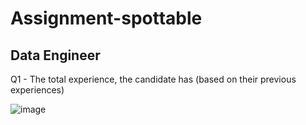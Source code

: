 # Assignment-spottable
## Data Engineer

Q1 - The total experience, the candidate has (based on their previous experiences)

![image](https://user-images.githubusercontent.com/57144160/169378965-8ecde30b-3543-472d-90d6-522fd4b2b68a.png)
